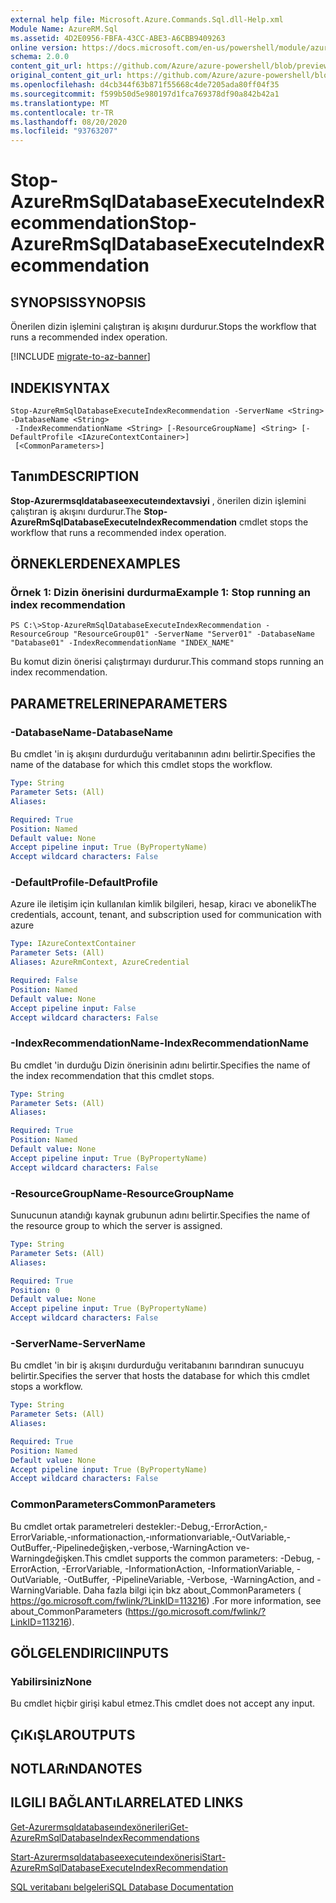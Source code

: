 ```yaml
---
external help file: Microsoft.Azure.Commands.Sql.dll-Help.xml
Module Name: AzureRM.Sql
ms.assetid: 4D2E0956-FBFA-43CC-ABE3-A6CBB9409263
online version: https://docs.microsoft.com/en-us/powershell/module/azurerm.sql/stop-azurermsqldatabaseexecuteindexrecommendation
schema: 2.0.0
content_git_url: https://github.com/Azure/azure-powershell/blob/preview/src/ResourceManager/Sql/Commands.Sql/help/Stop-AzureRmSqlDatabaseExecuteIndexRecommendation.md
original_content_git_url: https://github.com/Azure/azure-powershell/blob/preview/src/ResourceManager/Sql/Commands.Sql/help/Stop-AzureRmSqlDatabaseExecuteIndexRecommendation.md
ms.openlocfilehash: d4cb344f63b871f55668c4de7205ada80ff04f35
ms.sourcegitcommit: f599b50d5e980197d1fca769378df90a842b42a1
ms.translationtype: MT
ms.contentlocale: tr-TR
ms.lasthandoff: 08/20/2020
ms.locfileid: "93763207"
---
```

# <span data-ttu-id="fef99-101">Stop-AzureRmSqlDatabaseExecuteIndexRecommendation</span><span class="sxs-lookup"><span data-stu-id="fef99-101">Stop-AzureRmSqlDatabaseExecuteIndexRecommendation</span></span>

## <span data-ttu-id="fef99-102">SYNOPSIS</span><span class="sxs-lookup"><span data-stu-id="fef99-102">SYNOPSIS</span></span>
<span data-ttu-id="fef99-103">Önerilen dizin işlemini çalıştıran iş akışını durdurur.</span><span class="sxs-lookup"><span data-stu-id="fef99-103">Stops the workflow that runs a recommended index operation.</span></span>

[!INCLUDE [migrate-to-az-banner](../../includes/migrate-to-az-banner.md)]

## <span data-ttu-id="fef99-104">INDEKI</span><span class="sxs-lookup"><span data-stu-id="fef99-104">SYNTAX</span></span>

```
Stop-AzureRmSqlDatabaseExecuteIndexRecommendation -ServerName <String> -DatabaseName <String>
 -IndexRecommendationName <String> [-ResourceGroupName] <String> [-DefaultProfile <IAzureContextContainer>]
 [<CommonParameters>]
```

## <span data-ttu-id="fef99-105">Tanım</span><span class="sxs-lookup"><span data-stu-id="fef99-105">DESCRIPTION</span></span>
<span data-ttu-id="fef99-106">**Stop-Azurermsqldatabaseexecuteındextavsiyi** , önerilen dizin işlemini çalıştıran iş akışını durdurur.</span><span class="sxs-lookup"><span data-stu-id="fef99-106">The **Stop-AzureRmSqlDatabaseExecuteIndexRecommendation** cmdlet stops the workflow that runs a recommended index operation.</span></span>

## <span data-ttu-id="fef99-107">ÖRNEKLERDEN</span><span class="sxs-lookup"><span data-stu-id="fef99-107">EXAMPLES</span></span>

### <span data-ttu-id="fef99-108">Örnek 1: Dizin önerisini durdurma</span><span class="sxs-lookup"><span data-stu-id="fef99-108">Example 1: Stop running an index recommendation</span></span>
```
PS C:\>Stop-AzureRmSqlDatabaseExecuteIndexRecommendation -ResourceGroup "ResourceGroup01" -ServerName "Server01" -DatabaseName "Database01" -IndexRecommendationName "INDEX_NAME"
```

<span data-ttu-id="fef99-109">Bu komut dizin önerisi çalıştırmayı durdurur.</span><span class="sxs-lookup"><span data-stu-id="fef99-109">This command stops running an index recommendation.</span></span>

## <span data-ttu-id="fef99-110">PARAMETRELERINE</span><span class="sxs-lookup"><span data-stu-id="fef99-110">PARAMETERS</span></span>

### <span data-ttu-id="fef99-111">-DatabaseName</span><span class="sxs-lookup"><span data-stu-id="fef99-111">-DatabaseName</span></span>
<span data-ttu-id="fef99-112">Bu cmdlet 'in iş akışını durdurduğu veritabanının adını belirtir.</span><span class="sxs-lookup"><span data-stu-id="fef99-112">Specifies the name of the database for which this cmdlet stops the workflow.</span></span>

```yaml
Type: String
Parameter Sets: (All)
Aliases:

Required: True
Position: Named
Default value: None
Accept pipeline input: True (ByPropertyName)
Accept wildcard characters: False
```

### <span data-ttu-id="fef99-113">-DefaultProfile</span><span class="sxs-lookup"><span data-stu-id="fef99-113">-DefaultProfile</span></span>
<span data-ttu-id="fef99-114">Azure ile iletişim için kullanılan kimlik bilgileri, hesap, kiracı ve abonelik</span><span class="sxs-lookup"><span data-stu-id="fef99-114">The credentials, account, tenant, and subscription used for communication with azure</span></span>

```yaml
Type: IAzureContextContainer
Parameter Sets: (All)
Aliases: AzureRmContext, AzureCredential

Required: False
Position: Named
Default value: None
Accept pipeline input: False
Accept wildcard characters: False
```

### <span data-ttu-id="fef99-115">-IndexRecommendationName</span><span class="sxs-lookup"><span data-stu-id="fef99-115">-IndexRecommendationName</span></span>
<span data-ttu-id="fef99-116">Bu cmdlet 'in durduğu Dizin önerisinin adını belirtir.</span><span class="sxs-lookup"><span data-stu-id="fef99-116">Specifies the name of the index recommendation that this cmdlet stops.</span></span>

```yaml
Type: String
Parameter Sets: (All)
Aliases:

Required: True
Position: Named
Default value: None
Accept pipeline input: True (ByPropertyName)
Accept wildcard characters: False
```

### <span data-ttu-id="fef99-117">-ResourceGroupName</span><span class="sxs-lookup"><span data-stu-id="fef99-117">-ResourceGroupName</span></span>
<span data-ttu-id="fef99-118">Sunucunun atandığı kaynak grubunun adını belirtir.</span><span class="sxs-lookup"><span data-stu-id="fef99-118">Specifies the name of the resource group to which the server is assigned.</span></span>

```yaml
Type: String
Parameter Sets: (All)
Aliases:

Required: True
Position: 0
Default value: None
Accept pipeline input: True (ByPropertyName)
Accept wildcard characters: False
```

### <span data-ttu-id="fef99-119">-ServerName</span><span class="sxs-lookup"><span data-stu-id="fef99-119">-ServerName</span></span>
<span data-ttu-id="fef99-120">Bu cmdlet 'in bir iş akışını durdurduğu veritabanını barındıran sunucuyu belirtir.</span><span class="sxs-lookup"><span data-stu-id="fef99-120">Specifies the server that hosts the database for which this cmdlet stops a workflow.</span></span>

```yaml
Type: String
Parameter Sets: (All)
Aliases:

Required: True
Position: Named
Default value: None
Accept pipeline input: True (ByPropertyName)
Accept wildcard characters: False
```

### <span data-ttu-id="fef99-121">CommonParameters</span><span class="sxs-lookup"><span data-stu-id="fef99-121">CommonParameters</span></span>
<span data-ttu-id="fef99-122">Bu cmdlet ortak parametreleri destekler:-Debug,-ErrorAction,-ErrorVariable,-ınformationaction,-ınformationvariable,-OutVariable,-OutBuffer,-Pipelinedeğişken,-verbose,-WarningAction ve-Warningdeğişken.</span><span class="sxs-lookup"><span data-stu-id="fef99-122">This cmdlet supports the common parameters: -Debug, -ErrorAction, -ErrorVariable, -InformationAction, -InformationVariable, -OutVariable, -OutBuffer, -PipelineVariable, -Verbose, -WarningAction, and -WarningVariable.</span></span> <span data-ttu-id="fef99-123">Daha fazla bilgi için bkz about_CommonParameters ( https://go.microsoft.com/fwlink/?LinkID=113216) .</span><span class="sxs-lookup"><span data-stu-id="fef99-123">For more information, see about_CommonParameters (https://go.microsoft.com/fwlink/?LinkID=113216).</span></span>

## <span data-ttu-id="fef99-124">GÖLGELENDIRICI</span><span class="sxs-lookup"><span data-stu-id="fef99-124">INPUTS</span></span>

### <span data-ttu-id="fef99-125">Yabilirsiniz</span><span class="sxs-lookup"><span data-stu-id="fef99-125">None</span></span>
<span data-ttu-id="fef99-126">Bu cmdlet hiçbir girişi kabul etmez.</span><span class="sxs-lookup"><span data-stu-id="fef99-126">This cmdlet does not accept any input.</span></span>

## <span data-ttu-id="fef99-127">ÇıKıŞLAR</span><span class="sxs-lookup"><span data-stu-id="fef99-127">OUTPUTS</span></span>

## <span data-ttu-id="fef99-128">NOTLARıNDA</span><span class="sxs-lookup"><span data-stu-id="fef99-128">NOTES</span></span>

## <span data-ttu-id="fef99-129">ILGILI BAĞLANTıLAR</span><span class="sxs-lookup"><span data-stu-id="fef99-129">RELATED LINKS</span></span>

[<span data-ttu-id="fef99-130">Get-Azurermsqldatabaseındexönerileri</span><span class="sxs-lookup"><span data-stu-id="fef99-130">Get-AzureRmSqlDatabaseIndexRecommendations</span></span>](./Get-AzureRmSqlDatabaseIndexRecommendations.md)

[<span data-ttu-id="fef99-131">Start-Azurermsqldatabaseexecuteındexönerisi</span><span class="sxs-lookup"><span data-stu-id="fef99-131">Start-AzureRmSqlDatabaseExecuteIndexRecommendation</span></span>](./Start-AzureRmSqlDatabaseExecuteIndexRecommendation.md)

[<span data-ttu-id="fef99-132">SQL veritabanı belgeleri</span><span class="sxs-lookup"><span data-stu-id="fef99-132">SQL Database Documentation</span></span>](https://docs.microsoft.com/azure/sql-database/)


